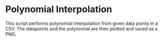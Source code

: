 # Polynomial Interpolation

This script performs polynomial interpolation from given data points in a CSV. The datapoints and the polynomial are then plotted and saved as a PNG.

